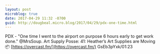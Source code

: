 ```yaml
---
layout: post
microblog: true
date: 2017-04-29 11:32 -0700
guid: http://dougbeal.micro.blog/2017/04/29/pdx-one-time.html
---
```

PDX - "One time I went to the airport on purpose 6 hours early to get work done." @MrsSoup. Art Supply Posse: 41: Heather’s Art Supplies are Moving 📦
[https://overcast.fm/](https://overcast.fm/) GsEb3pYxk/01:23
